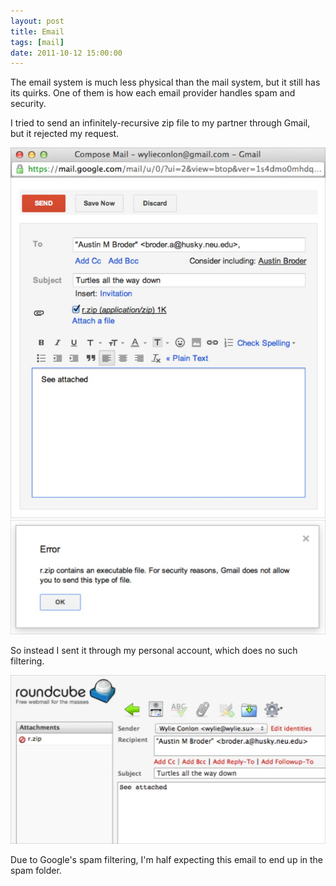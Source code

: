 ```yaml
---
layout: post
title: Email
tags: [mail]
date: 2011-10-12 15:00:00
---
```


The email system is much less physical than the mail system, but it still has its quirks. One of them is how each email provider handles spam and security.

I tried to send an infinitely-recursive zip file to my partner through Gmail, but it rejected my request.

![Mail pt. 6](/images/mail-6-1.jpg)
![Mail pt. 6](/images/mail-6-2.jpg)

So instead I sent it through my personal account, which does no such filtering.

![Mail pt. 6](/images/mail-6-3.jpg)

Due to Google's spam filtering, I'm half expecting this email to end up in the spam folder.